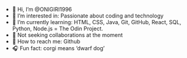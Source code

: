 - 🤎 Hi, I’m @ONIGIRI1996
- 🍂 I’m interested in: Passionate about coding and technology
- 🎻 I’m currently learning: HTML, CSS, Java, Git, GitHub, React, SQL, Python, Node.js = The Odin Project.
- 🐻 Not seeking collaborations at the moment
- 🍪 How to reach me: Github
- 🎧 Fun fact: corgi means ‘dwarf dog’

<!---
ONIGIRI1996/ONIGIRI1996 is a ✨ special ✨ repository because its `README.md` (this file) appears on your GitHub profile.
You can click the Preview link to take a look at your changes.
--->
